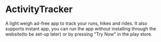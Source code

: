 # ActivityTracker
A light weigh ad-free app to track your runs, hikes and rides.
It also supports instant app, you can run the app without installing through the website(to be set-up later) or by pressing "Try Now" in the play store.

